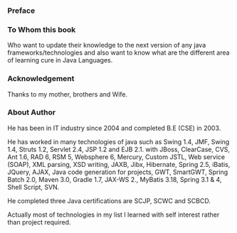 ### Preface

### To Whom this book

Who want to update their knowledge to the next version of any java frameworks/technologies and also want to know what are the different area of learning cure in Java Languages.

### Acknowledgement

Thanks to my mother, brothers and Wife.

### About Author

He has been in IT industry since 2004 and completed B.E \(CSE\) in 2003.

He has worked in many technologies of java such as Swing 1.4, JMF, Swing 1.4,  Struts 1.2, Servlet 2.4, JSP 1.2 and EJB 2.1. with JBoss, ClearCase, CVS, Ant 1.6, RAD 6, RSM 5, Websphere 6, Mercury, Custom JSTL, Web service \(SOAP\), XML parsing, XSD writing, JAXB, Jibx, Hibernate, Spring 2.5, iBatis, JQuery, AJAX, Java code generation for projects, GWT, SmartGWT, Spring Batch 2.0, Maven 3.0, Gradle 1.7, JAX-WS 2., MyBatis 3.18, Spring 3.1 & 4, Shell Script, SVN.

He completed three Java certifications are SCJP, SCWC and SCBCD.

Actually most  of technologies in my list I learned with self interest rather than project required.

